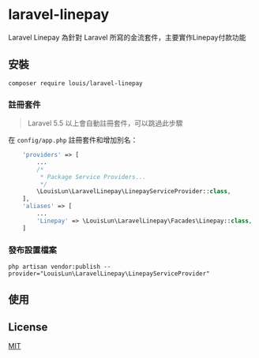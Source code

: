 # laravel-linepay

Laravel Linepay 為針對 Laravel 所寫的金流套件，主要實作Linepay付款功能

## 安裝

```
composer require louis/laravel-linepay
```

### 註冊套件

> Laravel 5.5 以上會自動註冊套件，可以跳過此步驟

在 `config/app.php` 註冊套件和增加別名：

```php
    'providers' => [
        ...
        /*
         * Package Service Providers...
         */
        \LouisLun\LaravelLinepay\LinepayServiceProvider::class,
    ],
    'aliases' => [
        ...
        'Linepay' => \LouisLun\LaravelLinepay\Facades\Linepay::class,
    ]
```

### 發布設置檔案

```
php artisan vendor:publish --provider="LouisLun\LaravelLinepay\LinepayServiceProvider"
```

## 使用

## License

[MIT](./LICENSE)